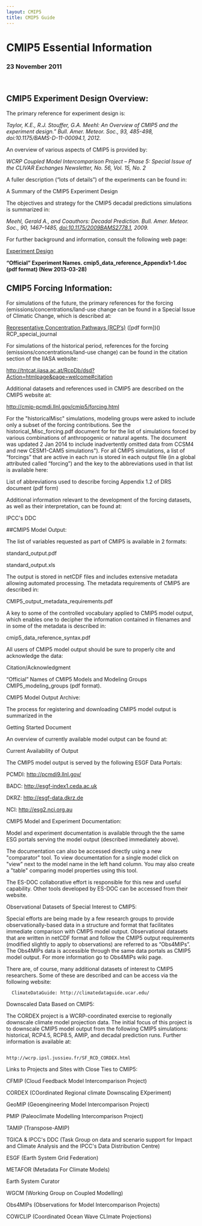 ```yaml
---
layout: CMIP5
title: CMIP5 Guide
---
```


# CMIP5 Essential Information 

### 23 November 2011

<br>

## CMIP5 Experiment Design Overview:


The primary reference for experiment design is:

*Taylor, K.E., R.J. Stouffer, G.A. Meehl: An Overview of CMIP5 and the experiment design.” Bull. Amer. Meteor. Soc., 93, 485-498, doi:10.1175/BAMS-D-11-00094.1, 2012.*


An overview of various aspects of CMIP5 is provided by:

*WCRP Coupled Model Intercomparison Project – Phase 5: Special Issue of the CLIVAR Exchanges Newsletter, No. 56, Vol. 15, No. 2*


A fuller description (“lots of details”) of the experiments can be found in:

A Summary of the CMIP5 Experiment Design


The objectives and strategy for the CMIP5 decadal predictions simulations is summarized in:

*Meehl, Gerald A., and Coauthors: Decadal Prediction. Bull. Amer. Meteor. Soc., 90, 1467–1485, [doi:10.1175/2009BAMS2778.1](), 2009.*


For further background and information, consult the following web page:

[Experiment Design]()



**“Official” Experiment Names. cmip5_data_reference_Appendix1-1.doc (pdf format) (New 2013-03-28)**



## CMIP5 Forcing Information:

For simulations of the future, the primary references for the forcing (emissions/concentrations/land-use change can be found in a Special Issue of Climatic Change, which is described at:

[Representative Concentration Pathways (RCP’s)]() ([pdf form])() RCP_special_journal



For simulations of the historical period, references for the forcing (emissions/concentrations/land-use change) can be found in the citation section of the IIASA website:

http://tntcat.iiasa.ac.at/RcpDb/dsd?Action=htmlpage&page=welcome#citation



Additional datasets and references used in CMIP5 are described on the CMIP5 website at:

http://cmip-pcmdi.llnl.gov/cmip5/forcing.html



For the "historicalMisc" simulations, modeling groups were asked to include only a subset of the forcing contributions. See the historical_Misc_forcing.pdf document for for the list of simulations forced by various combinations of anthropogenic or natural agents. The document was updated 2 Jan 2014 to include inadvertently omitted data from CCSM4 and new CESM1-CAM5 simulations"). For all CMIP5 simulations, a list of “forcings” that are active in each run is stored in each output file (in a global attributed called “forcing”) and the key to the abbreviations used in that list is available here:

List of abbreviations used to describe forcing Appendix 1.2 of DRS document (pdf form)



Additional information relevant to the development of the forcing datasets, as well as their interpretation, can be found at:

IPCC's DDC



##CMIP5 Model Output:

The list of variables requested as part of CMIP5 is available in 2 formats:

standard_output.pdf

standard_output.xls

The output is stored in netCDF files and includes extensive metadata allowing automated processing.  The metadata requirements of CMIP5 are described in:

CMIP5_output_metadata_requirements.pdf

A key to some of the controlled vocabulary applied to CMIP5 model output, which enables one to decipher the information contained in filenames and in some of the metadata is described in:

cmip5_data_reference_syntax.pdf

All users of CMIP5 model output should be sure to properly cite and acknowledge the data:

Citation/Acknowledgment


“Official” Names of CMIP5 Models and Modeling Groups CMIP5_modeling_groups (pdf format).



CMIP5 Model Output Archive:

The process for registering and downloading CMIP5 model output is summarized in the

Getting Started Document

An overview of currently available model output can be found at:

Current Availability of Output

The CMIP5 model output is served by the following ESGF Data Portals:

PCMDI: http://pcmdi9.llnl.gov/

BADC: http://esgf-index1.ceda.ac.uk

DKRZ: http://esgf-data.dkrz.de

NCI: http://esg2.nci.org.au

CMIP5 Model and Experiment Documentation:


Model and experiment documentation is available through the the same ESG portals serving the model output (described immediately above).


The documentation can also be accessed directly using a new "comparator" tool. To view documentation for a single model click on "view" next to the model name in the left hand column. You may also create a "table" comparing model properties using this tool.


The ES-DOC collaborative effort is responsible for this new and useful capability. Other tools developed by ES-DOC can be accessed from their website.

Observational Datasets of Special Interest to CMIP5:


Special efforts are being made by a few research groups to provide observationally-based data in a structure and format that facilitates immediate comparison with CMIP5 model output.  Observational datasets that are written in netCDF format and follow the CMIP5 output requirements (modified slightly to apply to observations) are referred to as “Obs4MIPs”.  The Obs4MIPs data is accessible through the same data portals as CMIP5 model output.  For more information go to Obs4MIPs wiki page.

There are, of course, many additional datasets of interest to CMIP5 researchers.  Some of these are described and can be access via the following website:

      ClimateDataGuide: http://climatedataguide.ucar.edu/

Downscaled Data Based on CMIP5:

The CORDEX project is a WCRP-coordinated exercise to regionally downscale climate model projection data.  The initial focus of this project is to downscale CMIP5 model output from the following CMIP5 simulations: historical, RCP4.5, RCP8.5, AMIP, and decadal prediction runs.  Further information is available at:

                               http://wcrp.ipsl.jussieu.fr/SF_RCD_CORDEX.html     


Links to Projects and Sites with Close Ties to CMIP5:

CFMIP (Cloud Feedback Model Intercomparison Project)

CORDEX (COordinated Regional climate Downscaling EXperiment)

GeoMIP (Geoengineering Model Intercomparison Project)

PMIP (Paleoclimate Modelling Intercomparison Project)

TAMIP (Transpose-AMIP)

TGICA & IPCC's DDC (Task Group on data and scenario support for Impact and Climate Analysis and the IPCC's Data Distribution Centre)

ESGF (Earth System Grid Federation)

METAFOR (Metadata For Climate Models)

Earth System Curator

WGCM (Working Group on Coupled Modelling)

Obs4MIPs (Observations for Model Intercomparison Projects)

COWCLIP (Coordinated Ocean Wave CLImate Projections)




